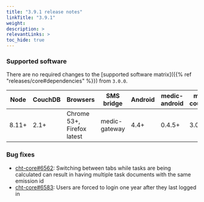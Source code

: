 ```yaml
---
title: "3.9.1 release notes"
linkTitle: "3.9.1"
weight:
description: >
relevantLinks: >
toc_hide: true
---
```


### Supported software

There are no required changes to the [supported software matrix]({{% ref "releases/core#dependencies" %}})
 from `3.0.0`.

| Node | CouchDB | Browsers | SMS bridge | Android | medic-android | medic-couch2pg |
|----|----|----|----|----|----|---|
| 8.11+ | 2.1+ | Chrome 53+, Firefox latest | medic-gateway | 4.4+ | 0.4.5+ | 3.0+ |

### Bug fixes

- [cht-core#6562](https://github.com/medic/cht-core/issues/6562): Switching between tabs while tasks are being calculated can result in having multiple task documents with the same emission id
- [cht-core#6583](https://github.com/medic/cht-core/issues/6583): Users are forced to login one year after they last logged in
